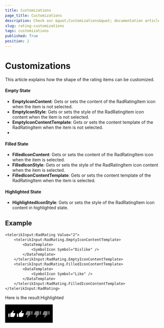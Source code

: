 ```yaml
---
title: Customizations
page_title: Customizations
description: Check our &quot;Customizations&quot; documentation article for RadRating for UWP control.
slug: rating-customizations
tags: customizations
published: True
position: 2
---
```


# Customizations

This article explains how the shape of the rating items can be customized.

#### Empty State

* **EmptyIconContent**: Gets or sets the content of the RadRatingItem icon when the item is not selected.
* **EmptyIconStyle**: Gets or sets the style of the RadRatingItem icon content when the item is not selected.
* **EmptyIconContentTemplate**: Gets or sets the content template of the RadRatingItem when the item is not selected.
* 
#### Filled State

* **FilledIconContent**: Gets or sets the content of the RadRatingItem icon when the item is selected.
* **FilledIconStyle**: Gets or sets the style of the RadRatingItem icon content when the item is selected.
* **FilledIconContentTemplate**: Gets or sets the content template of the RadRatingItem when the item is selected.

#### Highlighted State

* **HighlightedIconStyle**: Gets or sets the style of the RadRatingItem icon content in highlighted state.

## Example

	<telerikInput:RadRating Value="2">
	    <telerikInput:RadRating.EmptyIconContentTemplate>
	        <DataTemplate>
	            <SymbolIcon Symbol="Dislike" />
	        </DataTemplate>
	    </telerikInput:RadRating.EmptyIconContentTemplate>
	    <telerikInput:RadRating.FilledIconContentTemplate>
	        <DataTemplate>
	            <SymbolIcon Symbol="Like" />
	        </DataTemplate>
	    </telerikInput:RadRating.FilledIconContentTemplate>
	</telerikInput:RadRating>

Here is the result:Highlighted

![Rating-Customizations](images/Rating-Customizations.png)
